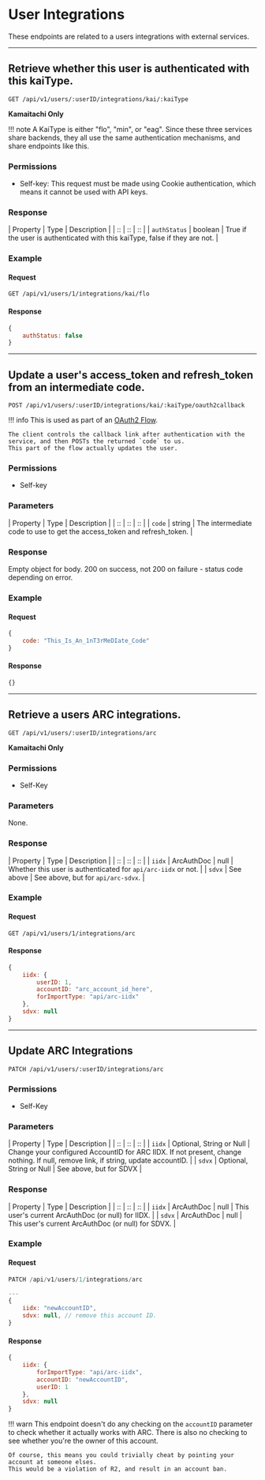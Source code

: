 # User Integrations

These endpoints are related to a users integrations with external services.

*****

## Retrieve whether this user is authenticated with this kaiType.

`GET /api/v1/users/:userID/integrations/kai/:kaiType`

**Kamaitachi Only**

!!! note
	A KaiType is either "flo", "min", or "eag". Since these three services
	share backends, they all use the same authentication mechanisms, and share
	endpoints like this.

### Permissions

- Self-key: This request must be made using Cookie authentication, which means it cannot be used with API keys.

### Response

| Property | Type | Description |
| :: | :: | :: |
| `authStatus` | boolean | True if the user is authenticated with this kaiType, false if they are not. |

### Example

#### Request
```
GET /api/v1/users/1/integrations/kai/flo
```

#### Response

```js
{
	authStatus: false
}
```

*****

## Update a user's access_token and refresh_token from an intermediate code.

`POST /api/v1/users/:userID/integrations/kai/:kaiType/oauth2callback`

!!! info
	This is used as part of an [OAuth2 Flow](https://www.digitalocean.com/community/tutorials/an-introduction-to-oauth-2).

	The client controls the callback link after authentication with the service, and then POSTs the returned `code` to us.
	This part of the flow actually updates the user.

### Permissions

- Self-key

### Parameters

| Property | Type | Description |
| :: | :: | :: |
| `code` | string | The intermediate code to use to get the access_token and refresh_token. |

### Response

Empty object for body. 200 on success, not 200 on failure - status code depending on error.

### Example

#### Request
```js
{
	code: "This_Is_An_1nT3rMeDIate_Code"
}
```

#### Response

```js
{}
```

*****

## Retrieve a users ARC integrations.

`GET /api/v1/users/:userID/integrations/arc`

**Kamaitachi Only**

### Permissions

- Self-Key

### Parameters

None.

### Response

| Property | Type | Description |
| :: | :: | :: |
| `iidx` | ArcAuthDoc \| null | Whether this user is authenticated for `api/arc-iidx` or not. |
| `sdvx` | See above | See above, but for `api/arc-sdvx`. |

### Example

#### Request
```
GET /api/v1/users/1/integrations/arc
```

#### Response

```js
{
	iidx: {
		userID: 1,
		accountID: "arc_account_id_here",
		forImportType: "api/arc-iidx"
	},
	sdvx: null
}
```

*****

## Update ARC Integrations

`PATCH /api/v1/users/:userID/integrations/arc`

### Permissions

- Self-Key

### Parameters

| Property | Type | Description |
| :: | :: | :: |
| `iidx` | Optional, String or Null | Change your configured AccountID for ARC IIDX. If not present, change nothing. If null, remove link, if string, update accountID. |
| `sdvx` | Optional, String or Null | See above, but for SDVX |


### Response

| Property | Type | Description |
| :: | :: | :: |
| `iidx` | ArcAuthDoc \| null | This user's current ArcAuthDoc (or null) for IIDX. |
| `sdvx` | ArcAuthDoc \| null | This user's current ArcAuthDoc (or null) for SDVX. |

### Example

#### Request
```js
PATCH /api/v1/users/1/integrations/arc

---
{
	iidx: "newAccountID",
	sdvx: null, // remove this account ID.
}
```

#### Response
```js
{
	iidx: {
		forImportType: "api/arc-iidx",
		accountID: "newAccountID",
		userID: 1
	},
	sdvx: null
}
```

!!! warn
	This endpoint doesn't do any checking on the `accountID` parameter to check whether it actually
	works with ARC. There is also no checking to see whether you're the owner of this account.

	Of course, this means you could trivially cheat by pointing your account at someone elses.
	This would be a violation of R2, and result in an account ban.
